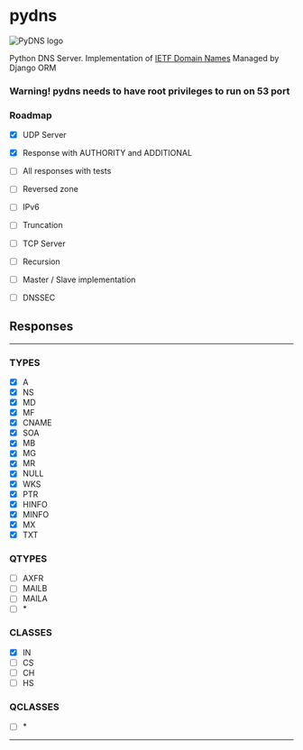 # pydns
![PyDNS logo](http://i97.fastpic.ru/big/2018/1111/ed/47655d362332c1107205f800193acaed.png?noht=1)  

Python DNS Server. Implementation of [IETF Domain Names](https://tools.ietf.org/html/rfc1035)
Managed by Django ORM
### Warning! pydns needs to have root privileges to run on 53 port

### Roadmap 

- [x] UDP Server

- [x] Response with AUTHORITY and ADDITIONAL

- [ ] All responses with tests

- [ ] Reversed zone

- [ ] IPv6
 
- [ ] Truncation

- [ ] TCP Server

- [ ] Recursion

- [ ] Master / Slave implementation

- [ ] DNSSEC

## Responses
** *
### TYPES
- [x] A
- [x] NS
- [x] MD
- [x] MF
- [x] CNAME
- [x] SOA
- [x] MB
- [x] MG
- [x] MR 
- [x] NULL
- [x] WKS
- [x] PTR
- [X] HINFO
- [x] MINFO
- [x] MX
- [x] TXT
### QTYPES
- [ ] AXFR
- [ ] MAILB
- [ ] MAILA
- [ ] \* 
### CLASSES
- [x] IN
- [ ] CS
- [ ] CH
- [ ] HS
### QCLASSES
- [ ] \*
** *